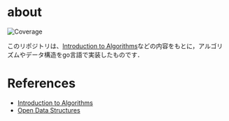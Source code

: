 # about
![Coverage](https://img.shields.io/badge/Coverage-89.3%25-brightgreen)

このリポジトリは、[Introduction to Algorithms](https://mitpress.mit.edu/9780262046305/introduction-to-algorithms/)などの内容をもとに，アルゴリズムやデータ構造をgo言語で実装したものです．

# References
- [Introduction to Algorithms](https://mitpress.mit.edu/9780262046305/introduction-to-algorithms/)
- [Open Data Structures](https://opendatastructures.org/)
